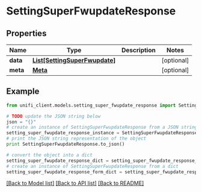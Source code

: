 # SettingSuperFwupdateResponse


## Properties

Name | Type | Description | Notes
------------ | ------------- | ------------- | -------------
**data** | [**List[SettingSuperFwupdate]**](SettingSuperFwupdate.md) |  | [optional] 
**meta** | [**Meta**](Meta.md) |  | [optional] 

## Example

```python
from unifi_client.models.setting_super_fwupdate_response import SettingSuperFwupdateResponse

# TODO update the JSON string below
json = "{}"
# create an instance of SettingSuperFwupdateResponse from a JSON string
setting_super_fwupdate_response_instance = SettingSuperFwupdateResponse.from_json(json)
# print the JSON string representation of the object
print SettingSuperFwupdateResponse.to_json()

# convert the object into a dict
setting_super_fwupdate_response_dict = setting_super_fwupdate_response_instance.to_dict()
# create an instance of SettingSuperFwupdateResponse from a dict
setting_super_fwupdate_response_form_dict = setting_super_fwupdate_response.from_dict(setting_super_fwupdate_response_dict)
```
[[Back to Model list]](../README.md#documentation-for-models) [[Back to API list]](../README.md#documentation-for-api-endpoints) [[Back to README]](../README.md)


